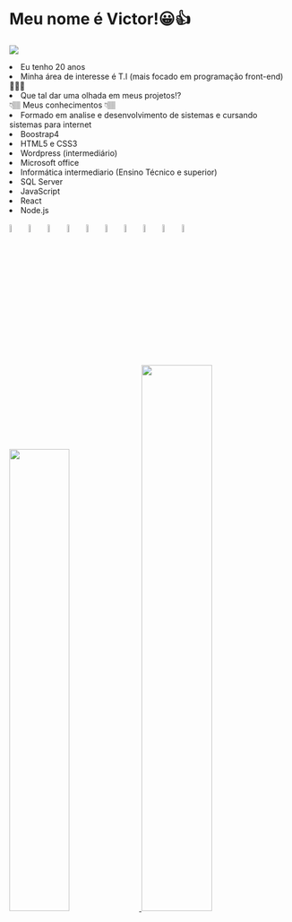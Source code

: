 # Meu nome é Victor!😀👍
<a href="https://www.linkedin.com/in/victor-vaz-b1b70422b/" target="_blank"><img src="https://img.shields.io/badge/-LinkedIn-%230077B5?style=for-the-badge&logo=linkedin&logoColor=white" target="_blank"></a>
<br>
<li>Eu tenho 20 anos</li> 
<li>Minha área de interesse é T.I (mais focado em programação front-end)👨🏽‍💻</li>
<li>Que tal dar uma olhada em meus projetos⁉</li>
 👇🏽 Meus conhecimentos 👇🏽
<li>Formado em analise e desenvolvimento de sistemas e cursando sistemas para internet</li>
<li>Boostrap4</li>
<li>HTML5 e CSS3</li>
<li>Wordpress (intermediário)</li>
<li>Microsoft office</li>
<li>Informática intermediario (Ensino Técnico e superior)</li>
<li>SQL Server</li>
<li>JavaScript</li>
<li>React</li>
<li>Node.js</li>
<br>


<div>
  <img width= 6% src="https://cdn.jsdelivr.net/gh/devicons/devicon/icons/bootstrap/bootstrap-plain-wordmark.svg" />
  <img width= 6% src="https://cdn.jsdelivr.net/gh/devicons/devicon/icons/angularjs/angularjs-plain.svg" />
  <img width= 6% src="https://cdn.jsdelivr.net/gh/devicons/devicon/icons/android/android-plain-wordmark.svg" />
  <img width= 6% src="https://cdn.jsdelivr.net/gh/devicons/devicon/icons/html5/html5-plain-wordmark.svg" />
  <img width= 6% src="https://cdn.jsdelivr.net/gh/devicons/devicon/icons/css3/css3-plain-wordmark.svg" />
  <img width= 6% src="https://cdn.jsdelivr.net/gh/devicons/devicon/icons/javascript/javascript-plain.svg" />  
  <img width= 6% src="https://cdn.jsdelivr.net/gh/devicons/devicon/icons/nodejs/nodejs-plain-wordmark.svg" />
  <img width= 6% src="https://cdn.jsdelivr.net/gh/devicons/devicon/icons/react/react-original-wordmark.svg" />
  <img width= 6% src="https://cdn.jsdelivr.net/gh/devicons/devicon/icons/microsoftsqlserver/microsoftsqlserver-plain-wordmark.svg" />
  <img width= 6% src="https://cdn.jsdelivr.net/gh/devicons/devicon/icons/wordpress/wordpress-plain-wordmark.svg" />
  </div>
    <br>
<div align="left">
  <a href="https://github.com/victor757">
  <img width="46%" src="https://github-readme-stats.vercel.app/api?username=VictorVaz-Dev&show_icons=true&theme=highcontrast&include_all_commits=true&count_private=true"/>
    
  <img width="50%" src="https://github-readme-stats.vercel.app/api/top-langs/?username=VictorVaz-Dev&layout=compact&langs_count=7&theme=highcontrast"/>
  </div>
  
  ##
  
